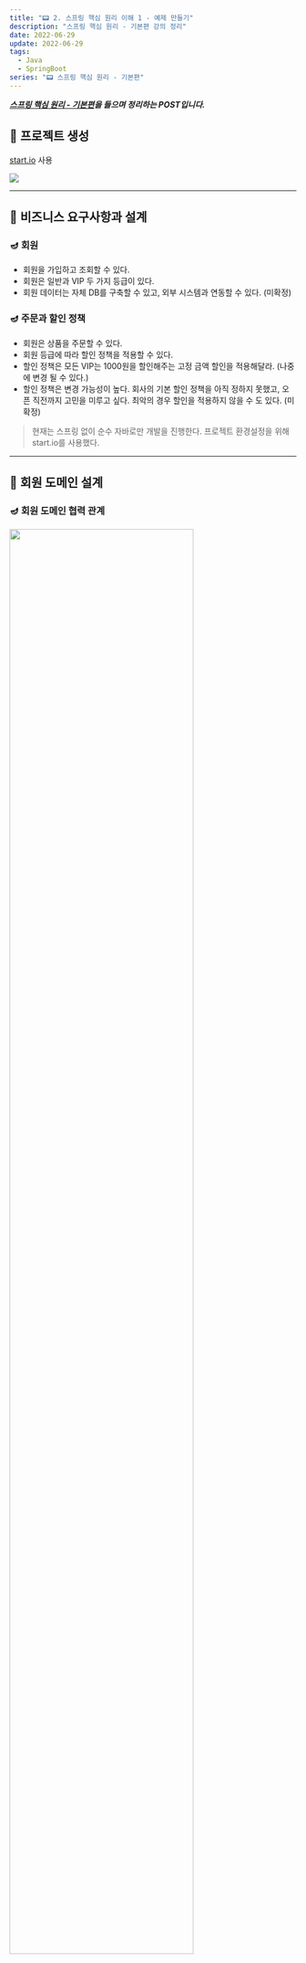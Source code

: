 ```yaml
---
title: "📟 2. 스프링 핵심 원리 이해 1 - 예제 만들기"
description: "스프링 핵심 원리 - 기본편 강의 정리"
date: 2022-06-29
update: 2022-06-29
tags:
  - Java
  - SpringBoot
series: "📟 스프링 핵심 원리 - 기본편"
---
```


<em><strong>[스프링 핵심 원리 - 기본편](https://www.inflearn.com/course/%EC%8A%A4%ED%94%84%EB%A7%81-%ED%95%B5%EC%8B%AC-%EC%9B%90%EB%A6%AC-%EA%B8%B0%EB%B3%B8%ED%8E%B8/dashboard)을 들으며 정리하는 POST입니다.</strong></em>

## 🎯 프로젝트 생성
[start.io](https://start.spring.io/) 사용

<img src="../../images/스프링핵심원리-기본편/springSetting.png">

---

## 🎯 비즈니스 요구사항과 설계
### 🪔 회원
- 회원을 가입하고 조회할 수 있다.
- 회원은 일반과 VIP 두 가지 등급이 있다.
- 회원 데이터는 자체 DB를 구축할 수 있고, 외부 시스템과 연동할 수 있다. (미확정)

### 🪔 주문과 할인 정책
- 회원은 상품을 주문할 수 있다.
- 회원 등급에 따라 할인 정책을 적용할 수 있다.
- 할인 정책은 모든 VIP는 1000원을 할인해주는 고정 금액 할인을 적용해달라. (나중에 변경 될 수 있다.)
- 할인 정책은 변경 가능성이 높다. 회사의 기본 할인 정책을 아직 정하지 못했고, 오픈 직전까지 고민을 미루고 싶다. 최악의 경우 할인을 적용하지 않을 수 도 있다. (미확정)

> 현재는 스프링 없이 순수 자바로만 개발을 진행한다. 프로젝트 환경설정을 위해 start.io를 사용했다.

---

## 🎯 회원 도메인 설계
### 🪔 회원 도메인 협력 관계
<img src="../../images/스프링핵심원리-기본편/회원도메인협력관계.png" width="80%">

- 회원 서비스에서는 회원 가입과 회원 조회 기능이 있다.
- 회원 데이터에 접근하는 계층을 따로 생성한다.
  - 회원 저장소라는 인터페이스를 생성해 미확정된 구현체에 대해 맞출 수 있다.

### 🪔 회원 클래스 다이어그램 (정적)
<img src="../../images/스프링핵심원리-기본편/회원클래스다이어그램.png" width="80%">

- `MemberService` 라는 인터페이스를 만들고 이에 대한 구현체인 `MemberServiceImpl` 클래스를 생성한다.
  - 이 역할은 `MemberRepository` 에 접근하는 로직을 수행한다.

### 🪔 회원 객체 다이어그램 (동적)
<img src="../../images/스프링핵심원리-기본편/회원객체다이어그램.png" width="80%">

- 객체간 참조 관계를 표현하고 있다.
- 클래스가 실제 사용하는 인스턴스끼리의 참조 관계이다.

---

## 🎯 회원 도메인 개발
### 🪔 회원 엔티티
회원 엔티티 개발을 위해 `member` 라는 패키지를 생성한다.

**회원 등급**
회원 등급 정보를 관리할 `Grade` 클래스를 만드는데, 이는 `Enum` 클래스로 생성한다.

```java
package hello.core.member;

public enum Grade {
    BASIC,
    VIP
}
```

- 회원 등급은 일반과, VIP가 있다.

**회원 엔티티**
회원 엔티티 클래스를 생성한다.

```java
package hello.core.member;

public class Member {
    private long id;
    private String name;
    private Grade grade;

    public Member(long id, String name, Grade grade) {
        this.id = id;
        this.name = name;
        this.grade = grade;
    }

    public long getId() {
        return id;
    }

    public String getName() {
        return name;
    }

    public Grade getGrade() {
        return grade;
    }

    public void setId(long id) {
        this.id = id;
    }

    public void setName(String name) {
        this.name = name;
    }

    public void setGrade(Grade grade) {
        this.grade = grade;
    }
}
```

- 생성자와 Getter & Setter를 생성한다.

### 🪔 회원 저장소
회원 저장소를 담당할 인터페이스와 구현 클래스를 생성한다.
- 아직 데이터베이스가 확정되지 않아 우선 메모리 회원 저장소를 사용한다.

**회원 저장소 인터페이스**

```java
package hello.core.member;

public interface MemberRepository {

    void save(Member member);

    Member findById(Long memberId);
}
```

**메모리 회원 저장소 구현체**

```java
package hello.core.member;

import java.util.HashMap;
import java.util.Map;
import java.util.concurrent.ConcurrentHashMap;

public class MemoryMemberRepository implements MemberRepository {

    private static Map<Long, Member> store = new ConcurrentHashMap<>();

    @Override
    public void save(Member member) {
        store.put(member.getId(), member);
    }

    @Override
    public Member findById(Long memberId) {
        return store.get(memberId);
    }
}
```

- `HashMap` 은 동시성 이슈가 발생할 수 있어, `ConcurrentHashMap` 을 사용해야 한다.

### 🪔 회원 서비스
이제 회원 가입과 회원 조회 기능을 구현할 회원 서비스를 생성한다.
- 회원 서비스 인터페이스와 이를 구현할 회원 서비스 구현체를 생성한다.

**회원 서비스 인터페이스**

```java
package hello.core.member;

public interface MemberService {
    
    void join(Member member);
    
    Member findMember(Long memberId);
}
```

**회원 서비스 구현체**

```java
package hello.core.member;

public class MemberServiceImpl implements MemberService {
    
    private final MemberRepository memberRepository = new MemoryMemberRepository();
    
    @Override
    public void join(Member member) {
        memberRepository.save(member);
    }

    @Override
    public Member findMember(Long memberId) {
        return memberRepository.findById(memberId);
    }
}
```

- 위에서 생성한 메모리 회원 저장소에 접근해 회원 가입 및 조회가 가능하기에 `MemberRepository` 인터페이스가 필요하다.
- 그리고 이에 대한 구현체는 `MemoryMemberRepository` 가 담당하고 있다.

---

## 🎯 회원 도메인 실행과 테스트
### 🪔 회원 도메인 - 회원 가입 main
회원 가입 기능의 확인을 위해 `MemberApp` 클래스를 생성한다.

```java
package hello.core;

import hello.core.member.Grade;
import hello.core.member.Member;
import hello.core.member.MemberService;
import hello.core.member.MemberServiceImpl;

public class MemberApp {
    public static void main(String[] args) {
        MemberService memberService = new MemberServiceImpl();

        Member member = new Member(1L, "memberA", Grade.VIP);
        memberService.join(member);

        Member findMember = memberService.findMember(1L);
        System.out.println("new Member = " + member.getName());
        System.out.println("findMember = " + findMember.getName());
    }
}
```

- 실행 결과는 동일한 `Member` 의 이름이 나올 것이다.

### 🪔 회원 도메인 - 회원 가입 test
기능에 대한 테스트를 위와 같은 방식으로 하는 것은 비효율적이고, 이를 위해 **JUnit**이라는 테스트 프레임워크를 사용한다.

```java
package hello.core.member;

import org.assertj.core.api.Assertions;
import org.junit.jupiter.api.Test;

public class MemberServiceTest {

    MemberService memberService = new MemberServiceImpl();

    @Test
    void join() {
        // given
        Member member = new Member(1L, "memberA", Grade.VIP);

        // when
        memberService.join(member);
        Member findMember = memberService.findMember(1L);

        // then
        Assertions.assertThat(member).isEqualTo(findMember);
    }
}
```

### 🪔 회원 도메인 설계의 문제점
- 다른 저장소로 변경 시 OCP 원칙을 잘 준수하는가?
- DIP를 잘 지키고 있는가?
- 의존관계가 인터페이스 뿐만 아니라 구현까지 모두 의존하는 문제점이 있다.
  - `MemberServiceImpl.class` 에서 `private final MemberRepository memberRepository = new MemoryMemberRepository();`
  - 주문까지 만들고나서 문제점과 해결 방안을 설명

---

## 🎯 주문과 할인 도메인 설계
### 🪔 주문과 할인 정책
- 회원은 상품을 주문할 수 있다.
- 회원 등급에 따라 할인 정책을 적용할 수 있다.
- 할인 정책은 모든 VIP는 1000원을 할인해주는 고정 금액 할인을 적용해달라. (나중에 변경 될 수 있다.)
- 할인 정책은 변경 가능성이 높다. 회사의 기본 할인 정책을 아직 정하지 못했고, 오픈 직전까지 고민을 미루고 싶다. 최악의 경우 할인을 적용하지 않을 수 도 있다. (미확정)

**주문 도메인 협력, 역할, 책임**
<img src="../../images/스프링핵심원리-기본편/주문도메인협력역할책임.png" width="80%">

1. **주문 생성**: 클라이언트는 주문 서비스에 주문 생성을 요청한다.
2. **회원 조회**: 할인을 위해서는 회원 등급이 필요하다. 그래서 주문 서비스는 회원 저장소에서 회원을 조회한다.
3. **할인 적용**: 주문 서비스는 회원 등급에 따른 할인 여부를 할인 정책에 위임한다.
4. **주문 결과 반환**: 주문 서비스는 할인 결과를 포함한 주문 결과를 반환한다.

**주문 도메인 전체**
<img src="../../images/스프링핵심원리-기본편/주문도메인전체.png" width="80%">

- **역할과 구현을 분리**하여 구현 객체를 자유롭게 조립할 수 있도록 했다.
  - 회원 저장소와 할인 정책의 유연한 변경이 가능하다.

**주문 도메인 클래스 다이어그램**
<img src="../images/../../images/스프링핵심원리-기본편/주문도메인클래스다이어그램.png" width="80%">

**주문 도메인 객체 다이어그램 1**
<img src="../images/../../images/스프링핵심원리-기본편/주문도메인객체다이어그램1.png" width="80%">

- 회원을 **메모리에서 조회**하고, **정액 할인 정책(고정 금액)**을 지원해도 주문 서비스를 변경하지 않아도 된다. 
- **역할들의 협력 관계를 그대로 재사용**할 수 있다.

**주문 도메인 객체 다이어그램 2**
<img src="../images/../../images/스프링핵심원리-기본편/주문도메인객체다이어그램2.png" width="80%">

- 회원을 메모리가 아닌 **실제 DB에서 조회**하고, **정률 할인 정책(주문 금액에 따라 % 할인)**을 지원해도 주문 서비스를 변경하지 않아도 된다.
- **협력 관계를 그대로 재사용**할 수 있다.

---

## 🎯 주문과 할인 도메인 개발
### 🪔 할인 정책 인터페이스
```java
package hello.core.discount;

import hello.core.member.Member;

public interface DiscountPolicy {

    // @return 할인 대상 금액
    int discount(Member member, int price);
}
```

- 이제 이를 구현할 정액 할인 정책과 정률 할인 정책 클래스를 생성해야 한다.

### 🪔 정액 할인 정책 구현체
```java
package hello.core.discount;

import hello.core.member.Grade;
import hello.core.member.Member;

public class FixDiscountPolicy implements DiscountPolicy {
    
    // 1000원 할인
    private int discountFixAmount = 1000;
    
    @Override
    public int discount(Member member, int price) {
        if (member.getGrade() == Grade.VIP) return discountFixAmount;
        return 0;
    }
}
```

### 🪔 주문 엔티티

```java
package hello.core.order;

public class Order {

    private Long memberId;
    private String itemName;
    private int itemPrice;
    private int discountPrice;

    public Order(Long memberId, String itemName, int itemPrice, int discountPrice) {
        this.memberId = memberId;
        this.itemName = itemName;
        this.itemPrice = itemPrice;
        this.discountPrice = discountPrice;
    }

    public int calculatePrice() {
        return itemPrice - discountPrice;
    }

    public Long getMemberId() {
        return memberId;
    }

    public void setMemberId(Long memberId) {
        this.memberId = memberId;
    }

    public String getItemName() {
        return itemName;
    }

    public void setItemName(String itemName) {
        this.itemName = itemName;
    }

    public int getItemPrice() {
        return itemPrice;
    }

    public void setItemPrice(int itemPrice) {
        this.itemPrice = itemPrice;
    }

    public int getDiscountPrice() {
        return discountPrice;
    }

    public void setDiscountPrice(int discountPrice) {
        this.discountPrice = discountPrice;
    }

    @Override
    public String toString() {
        return "Order{" +
                "memberId=" + memberId +
                ", itemName='" + itemName + '\'' +
                ", itemPrice=" + itemPrice +
                ", discountPrice=" + discountPrice +
                '}';
    }
}
```

- `System.out.println("Order : " + order)` 로 `Order` 객체를 출력해보면, 사실은 `Order` 객체의 `toString()` 이 호출된다!

### 🪔 주문 서비스 인터페이스
```java
package hello.core.order;

public interface OrderService {
    Order createOrder(Long memberId, String itemName, int itemPrice);
}
```

### 🪔 주문 서비스 구현체
```java
package hello.core.order;

import hello.core.discount.DiscountPolicy;
import hello.core.discount.FixDiscountPolicy;
import hello.core.member.Member;
import hello.core.member.MemberRepository;
import hello.core.member.MemoryMemberRepository;

public class OrderServiceImpl implements OrderService {

    // 회원을 찾기 위해 필요
    private final MemberRepository memberRepository = new MemoryMemberRepository();

    // 할인 정책 사용을 위해 필요
    private final DiscountPolicy discountPolicy = new FixDiscountPolicy();

    @Override
    public Order createOrder(Long memberId, String itemName, int itemPrice) {
        Member member = memberRepository.findById(memberId);
        // 할인에 대해서는 createOrder는 아예 알지 못함, 단일 책임 원칙을 잘 지킨 예
        int discountPrice = discountPolicy.discount(member, itemPrice);
        
        return new Order(memberId, itemName, itemPrice, discountPrice);
    }
}
```

- 주문 생성을 위해, 회원을 찾아야 하고, 할인 정책을 사용해야 한다.
  - 따라서 `MemberRepository` 와 `DiscountPolicy` 가 필요하다.
- `createOrder` 메소드에서, 
  - 회원 정보를 조회하고,
  - 할인 정책을 적용한 다음,
  - 주문 객체를 생성해 반환한다.
- 이때 할인에 대해서는 `createOrder` 는 알지 못하고, `discountPolicy` 에서 이를 책임진다. 
  - 이는 **단일 책임 원칙 (Single Responsibility Principle)** 이 잘 지켜진 예다.

---

## 🎯 주문과 할인 도메인 실행과 테스트
### 🪔 주문과 할인 정책 실행
```java
package hello.core;

import hello.core.member.Grade;
import hello.core.member.Member;
import hello.core.member.MemberService;
import hello.core.member.MemberServiceImpl;
import hello.core.order.Order;
import hello.core.order.OrderService;
import hello.core.order.OrderServiceImpl;

public class OrderApp {

    public static void main(String[] args) {
        MemberService memberService = new MemberServiceImpl();
        OrderService orderService = new OrderServiceImpl();

        Long memberId = 1L;
        Member member = new Member(memberId, "memberA", Grade.VIP);
        memberService.join(member);

        Order order = orderService.createOrder(memberId, "itmeA", 10000);

        System.out.println("Order = " + order);
    }
}
```

```java
// 결과는 다음과 같다.
Order = Order{memberId=1, itemName='itmeA', itemPrice=10000, discountPrice=1000}
```

### 🪔 주문과 할인 정책 테스트
JUnit 프레임워크를 사용해 테스트한다.

```java
package hello.core.order;

import hello.core.member.Grade;
import hello.core.member.Member;
import hello.core.member.MemberService;
import hello.core.member.MemberServiceImpl;
import org.assertj.core.api.Assertions;
import org.junit.jupiter.api.Test;

public class OrderServiceTest {

    MemberService memberService = new MemberServiceImpl();
    OrderService orderService = new OrderServiceImpl();

    @Test
    void createOrder() {
        Long memberId = 1L;
        Member member = new Member(memberId, "memberA", Grade.VIP);
        memberService.join(member);

        Order order = orderService.createOrder(memberId, "itmeA", 10000);

        Assertions.assertThat(order.getDiscountPrice()).isEqualTo(1000);
    }
}
```

## 📌 중요한 개념
설계, 테스트

## 📕 참고
- [스프링 핵심 원리 - 기본편](https://www.inflearn.com/course/%EC%8A%A4%ED%94%84%EB%A7%81-%ED%95%B5%EC%8B%AC-%EC%9B%90%EB%A6%AC-%EA%B8%B0%EB%B3%B8%ED%8E%B8/dashboard)